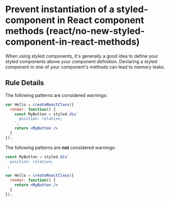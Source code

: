 # Prevent instantiation of a styled-component in React component methods (react/no-new-styled-component-in-react-methods)

When using styled components, it's generally a good idea to define your styled components above your component definition. Declaring a styled component in one of your component's methods can lead to memory leaks.

## Rule Details

The following patterns are considered warnings:

```jsx
var Hello = createReactClass({
  render: function() {
    const MyButton = styled.div`
      position: relative;
    `;
    return <MyButton />
  }
});
```

The following patterns are **not** considered warnings:

```jsx
const MyButton = styled.div`
  position: relative;
`;

var Hello = createReactClass({
  render: function() {
    return <MyButton />
  }
});
```
